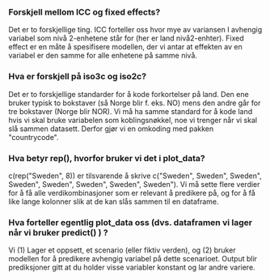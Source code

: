 ### Forskjell mellom ICC og fixed effects?
Det er to forskjellige ting. ICC forteller oss hvor mye av variansen I avhengig variabel som nivå 2-enhetene står for (her er land nivå2-enhter). Fixed effect er en måte å spesifisere modellen, der vi antar at effekten av en variabel er den samme for alle enhetene på samme nivå.

### Hva er forskjell på iso3c og iso2c?
Det er to forskjellige standarder for å kode forkortelser på land. Den ene bruker typisk to bokstaver (så Norge blir f. eks. NO) mens den andre går for tre bokstaver (Norge blir NOR). Vi må ha samme standard for å kode land hvis vi skal bruke variabelen som koblingsnøkkel, noe vi trenger når vi skal slå sammen datasett. Derfor gjør vi en omkoding med pakken "countrycode".

### Hva betyr rep(), hvorfor bruker vi det i plot_data?
c(rep("Sweden", 8)) er tilsvarende å skrive c("Sweden", Sweden", Sweden", Sweden", Sweden", Sweden", Sweden", Sweden"). Vi må sette flere verdier for å få alle verdikombinasjoner som er relevant å predikere på, og for å få like lange kolonner slik at de kan slås sammen til en dataframe.

### Hva forteller egentlig plot_data oss (dvs. dataframen vi lager når vi bruker predict() ) ?
Vi (1) Lager et oppsett, et scenario (eller fiktiv verden), og (2) bruker modellen for å predikere avhengig variabel på dette scenarioet. Output blir prediksjoner gitt at du holder visse variabler konstant og lar andre variere.
